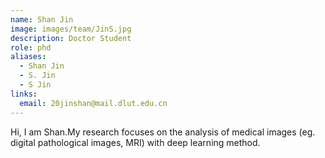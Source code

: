 ```yaml
---
name: Shan Jin
image: images/team/JinS.jpg
description: Doctor Student
role: phd
aliases:
  - Shan Jin
  - S. Jin
  - S Jin
links:
  email: 20jinshan@mail.dlut.edu.cn
---
```


Hi, I am Shan.My research focuses on the analysis of medical images (eg. digital pathological images, MRI) with deep learning method. 

<!-- postdoc -->